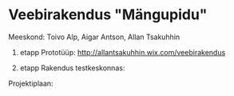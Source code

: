 Veebirakendus "Mängupidu"
===============

Meeskond: Toivo Alp, Aigar Antson, Allan Tsakuhhin

1. etapp
Prototüüp:
http://allantsakuhhin.wix.com/veebirakendus

2. etapp
Rakendus testkeskonnas:

Projektiplaan:

